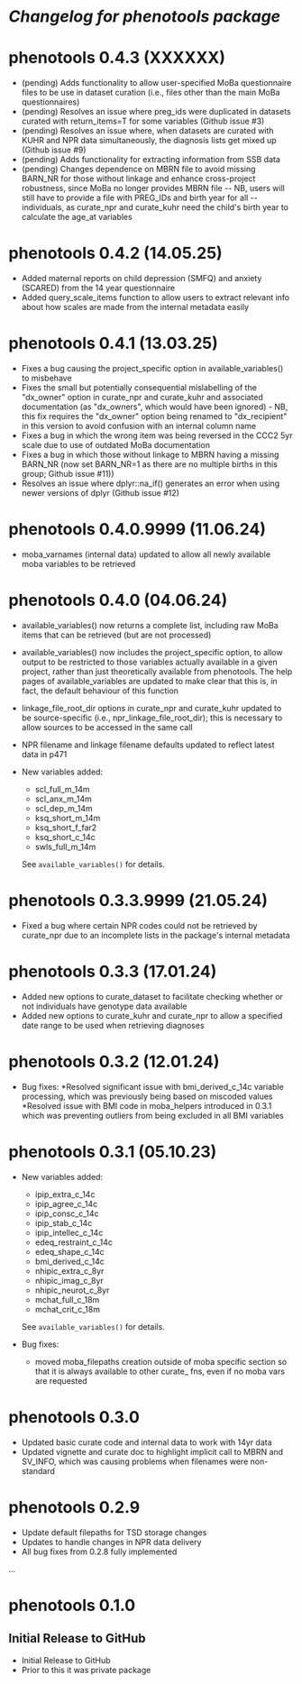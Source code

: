 # *Changelog for phenotools package*

# phenotools 0.4.3 (XXXXXX)

* (pending) Adds functionality to allow user-specified MoBa questionnaire files to be use in dataset curation (i.e., files other than the main MoBa questionnaires)
* (pending) Resolves an issue where preg_ids were duplicated in datasets curated with return_items=T for some variables (Github issue #3)
* (pending) Resolves an issue where, when datasets are curated with KUHR and NPR data simultaneously, the diagnosis lists get mixed up (Github issue #9)
* (pending) Adds functionality for extracting information from SSB data
*  (pending) Changes dependence on MBRN file to avoid missing BARN_NR for those without linkage and enhance cross-project robustness, since MoBa no longer provides MBRN file 
  -- NB, users will still have to provide a file with PREG_IDs and birth year for all
  -- individuals, as curate_npr and curate_kuhr need the child's birth year to calculate the age_at variables
  
# phenotools 0.4.2 (14.05.25)

* Added maternal reports on child depression (SMFQ) and anxiety (SCARED) from the 14 year questionnaire
* Added query_scale_items function to allow users to extract relevant info about how scales are made from the internal metadata easily


# phenotools 0.4.1 (13.03.25)

* Fixes a bug causing the project_specific option in available_variables() to misbehave
* Fixes the small but potentially consequential mislabelling of the "dx_owner" option in curate_npr
and curate_kuhr and associated documentation (as "dx_owners", which would have been ignored) - 
NB, this fix requires the "dx_owner" option being renamed to "dx_recipient" in this version to 
avoid confusion with an internal column name
* Fixes a bug in which the wrong item was being reversed in the CCC2 5yr scale due to use of outdated MoBa documentation
* Fixes a bug in which those without linkage to MBRN having a missing BARN_NR (now set BARN_NR=1 as there are no 
multiple births in this group; Github issue #11))
* Resolves an issue where dplyr::na_if() generates an error when using newer versions of dplyr (Github issue #12)



# phenotools 0.4.0.9999 (11.06.24)

* moba_varnames (internal data) updated to allow all newly available moba variables to be retrieved


# phenotools 0.4.0 (04.06.24)

* available_variables() now returns a complete list, including raw MoBa items that can be retrieved (but are not processed)
* available_variables() now includes the project_specific option, to allow output to be restricted to those variables actually available in a given project, rather than just theoretically available from phenotools. The help pages of available_variables are updated to make clear that this is, in fact, the default behaviour of this function
* linkage_file_root_dir options in curate_npr and curate_kuhr updated to be source-specific (i.e., npr_linkage_file_root_dir); this is necessary to allow sources to be accessed in the same call 
* NPR filename and linkage filename defaults updated to reflect latest data in p471
* New variables added:

    * scl_full_m_14m
    * scl_anx_m_14m
    * scl_dep_m_14m
    * ksq_short_m_14m
    * ksq_short_f_far2
    * ksq_short_c_14c
    * swls_full_m_14m

    See `available_variables()` for details.

# phenotools 0.3.3.9999 (21.05.24)

* Fixed a bug where certain NPR codes could not be retrieved by curate_npr due to an incomplete lists in the package's internal metadata

# phenotools 0.3.3 (17.01.24)

* Added new options to curate_dataset to facilitate checking whether or not individuals have genotype data available
* Added new options to curate_kuhr and curate_npr to allow a specified date range to be used when retrieving diagnoses

# phenotools 0.3.2 (12.01.24)

* Bug fixes:
    *Resolved significant issue with bmi_derived_c_14c variable processing, which was previously being based on miscoded values
    *Resolved issue with BMI code in moba_helpers introduced in 0.3.1 which was preventing outliers from being excluded in all BMI variables


# phenotools 0.3.1 (05.10.23)

* New variables added: 
    * ipip_extra_c_14c
    * ipip_agree_c_14c
    * ipip_consc_c_14c
    * ipip_stab_c_14c
    * ipip_intellec_c_14c
    * edeq_restraint_c_14c
    * edeq_shape_c_14c
    * bmi_derived_c_14c
    * nhipic_extra_c_8yr
    * nhipic_imag_c_8yr
    * nhipic_neurot_c_8yr
    * mchat_full_c_18m
    * mchat_crit_c_18m
    
    See `available_variables()` for details.

* Bug fixes: 
    * moved moba_filepaths creation outside of moba specific section so that it is always available to other curate_ fns, even if no
    moba vars are requested

# phenotools 0.3.0 

* Updated basic curate code and internal data to work with 14yr data 
* Updated vignette and curate doc to highlight implicit call to MBRN and SV_INFO, which was causing problems when filenames were
non-standard

# phenotools 0.2.9 

* Update default filepaths for TSD storage changes 
* Updates to handle changes in NPR data delivery 
* All bug fixes from 0.2.8 fully implemented


...

# phenotools 0.1.0 

## Initial Release to GitHub

* Initial Release to GitHub
* Prior to this it was private package
